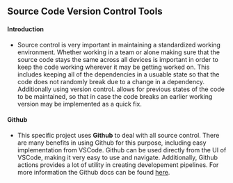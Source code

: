 ## Source Code Version Control Tools
#### Introduction
* Source control is very important in maintaining a standardized working environment. Whether working in a team or alone making sure that the source code stays the same across all devices is important in order to keep the code working wherever it may be getting worked on. This includes keeping all of the dependencies in a usuable state so that the code does not randomly break due to a change in a dependency. Additionally using version control. allows for previous states of the code to be maintained, so that in case the code breaks an earlier working version may be implemented as a quick fix.

#### Github
* This specific project uses **Github** to deal with all source control. There are many benefits in using Github for this purpose, including easy implementation from VSCode. Github can be used directly from the UI of VSCode, making it very easy to use and navigate. Additionally, Github actions provides a lot of utility in creating developement pipelines. For more information the Github docs can be found [here](https://docs.github.com/en).



